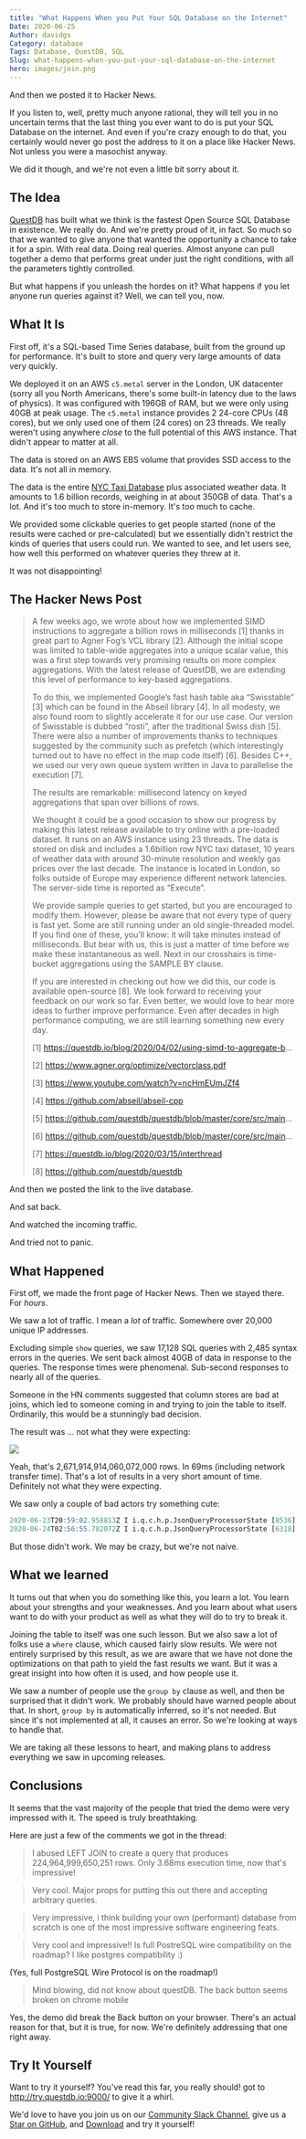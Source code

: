 ```yaml
---
title: "What Happens When you Put Your SQL Database on the Internet"
Date: 2020-06-25
Author: davidgs
Category: database
Tags: Database, QuestDB, SQL
Slug: what-happens-when-you-put-your-sql-database-on-the-internet
hero: images/join.png
---
```


And then we posted it to Hacker News.

If you listen to, well, pretty much anyone rational, they will tell you in no uncertain terms that the last thing you ever want to do is put your SQL Database on the internet. And even if you're crazy enough to do that, you certainly would never go post the address to it on a place like Hacker News. Not unless you were a masochist anyway.

We did it though, and we're not even a little bit sorry about it.

## The Idea

[QuestDB](https://questdb.io/) has built what we think is the fastest Open Source SQL Database in existence. We really do. And we're pretty proud of it, in fact. So much so that we wanted to give anyone that wanted the opportunity a chance to take it for a spin. With real data. Doing real queries. Almost anyone can pull together a demo that performs great under just the right conditions, with all the parameters tightly controlled.

But what happens if you unleash the hordes on it? What happens if you let anyone run queries against it? Well, we can tell you, now.

## What It Is

First off, it's a SQL-based Time Series database, built from the ground up for performance. It's built to store and query very large amounts of data very quickly.

We deployed it on an AWS `c5.metal` server in the London, UK datacenter (sorry all you North Americans, there's some built-in latency due to the laws of physics). It was configured with 196GB of RAM, but we were only using 40GB at peak usage. The `c5.metal` instance provides 2 24-core CPUs (48 cores), but we only used one of them (24 cores) on 23 threads. We really weren't using anywhere *close* to the full potential of this AWS instance. That didn't appear to matter at all.

The data is stored on an AWS EBS volume that provides SSD access to the data. It's not all in memory.

The data is the entire [NYC Taxi Database](https://www1.nyc.gov/site/tlc/about/tlc-trip-record-data.page) plus associated weather data. It amounts to 1.6 billion records, weighing in at about 350GB of data. That's a lot. And it's too much to store in-memory. It's too much to cache.

We provided some clickable queries to get people started (none of the results were cached or pre-calculated) but we essentially didn't restrict the kinds of queries that users could run. We wanted to see, and let users see, how well this performed on whatever queries they threw at it.

It was not disappointing!

## The Hacker News Post

> A few weeks ago, we wrote about how we implemented SIMD instructions to aggregate a billion rows in milliseconds [1] thanks in great part to Agner Fog’s VCL library [2]. Although the initial scope was limited to table-wide aggregates into a unique scalar value, this was a first step towards very promising results on more complex aggregations. With the latest release of QuestDB, we are extending this level of performance to key-based aggregations.
>
> To do this, we implemented Google’s fast hash table aka “Swisstable” [3] which can be found in the Abseil library [4]. In all modesty, we also found room to slightly accelerate it for our use case. Our version of Swisstable is dubbed “rosti”, after the traditional Swiss dish [5]. There were also a number of improvements thanks to techniques suggested by the community such as prefetch (which interestingly turned out to have no effect in the map code itself) [6]. Besides C++, we used our very own queue system written in Java to parallelise the execution [7].
>
> The results are remarkable: millisecond latency on keyed aggregations that span over billions of rows.
>
> We thought it could be a good occasion to show our progress by making this latest release available to try online with a pre-loaded dataset. It runs on an AWS instance using 23 threads. The data is stored on disk and includes a 1.6billion row NYC taxi dataset, 10 years of weather data with around 30-minute resolution and weekly gas prices over the last decade. The instance is located in London, so folks outside of Europe may experience different network latencies. The server-side time is reported as “Execute”.
>
> We provide sample queries to get started, but you are encouraged to modify them. However, please be aware that not every type of query is fast yet. Some are still running under an old single-threaded model. If you find one of these, you’ll know: it will take minutes instead of milliseconds. But bear with us, this is just a matter of time before we make these instantaneous as well. Next in our crosshairs is time-bucket aggregations using the SAMPLE BY clause.
>
> If you are interested in checking out how we did this, our code is available open-source [8]. We look forward to receiving your feedback on our work so far. Even better, we would love to hear more ideas to further improve performance. Even after decades in high performance computing, we are still learning something new every day.
>
> [1] <https://questdb.io/blog/2020/04/02/using-simd-to-aggregate-b>...
>
> [2] <https://www.agner.org/optimize/vectorclass.pdf>
>
> [3] <https://www.youtube.com/watch?v=ncHmEUmJZf4>
>
> [4] <https://github.com/abseil/abseil-cpp>
>
> [5] <https://github.com/questdb/questdb/blob/master/core/src/main>...
>
> [6] <https://github.com/questdb/questdb/blob/master/core/src/main>...
>
> [7] <https://questdb.io/blog/2020/03/15/interthread>
>
> [8] <https://github.com/questdb/questdb>

And then we posted the link to the live database.

And sat back.

And watched the incoming traffic.

And tried not to panic.

## What Happened

First off, we made the front page of Hacker News. Then we stayed there. For *hours*.

We saw a lot of traffic. I mean a *lot* of traffic. Somewhere over 20,000 unique IP addresses.

Excluding simple `show` queries, we saw 17,128 SQL queries with 2,485 syntax errors in the queries. We sent back almost 40GB of data in response to the queries. The response times were phenomenal. Sub-second responses to nearly all of the queries.

Someone in the HN comments suggested that column stores are bad at joins, which led to someone coming in and trying to join the table to itself. Ordinarily, this would be a stunningly bad decision.

The result was ... not what they were expecting:

![](/posts/category/database/images/join.png)

Yeah, that's 2,671,914,914,060,072,000 rows. In 69ms (including network transfer time). That's a lot of results in a very short amount of time. Definitely not what they were expecting.

We saw only a couple of bad actors try something cute:

```sql
2020-06-23T20:59:02.958813Z I i.q.c.h.p.JsonQueryProcessorState [8536] exec [q='drop table trips']
2020-06-24T02:56:55.782072Z I i.q.c.h.p.JsonQueryProcessorState [6318] exec [q='drop *']
```

But those didn't work. We may be crazy, but we're not naive.

## What we learned

It turns out that when you do something like this, you learn a lot. You learn about your strengths and your weaknesses. And you learn about what users want to do with your product as well as what they will do to try to break it.

Joining the table to itself was one such lesson. But we also saw a lot of folks use a `where` clause, which caused fairly slow results. We were not entirely surprised by this result, as we are aware that we have not done the optimizations on that path to yield the fast results we want. But it was a great insight into how often it is used, and how people use it.

We saw a number of people use the `group by` clause as well, and then be surprised that it didn't work. We probably should have warned people about that. In short, `group by` is automatically inferred, so it's not needed. But since it's not implemented at all, it causes an error. So we're looking at ways to handle that.

We are taking all these lessons to heart, and making plans to address everything we saw in upcoming releases.

## Conclusions

It seems that the vast majority of the people that tried the demo were very impressed with it. The speed is truly breathtaking.

Here are just a few of the comments we got in the thread:

> I abused LEFT JOIN to create a query that produces 224,964,999,650,251 rows. Only 3.68ms execution time, now that's impressive!

> Very cool. Major props for putting this out there and accepting arbitrary queries.

> Very impressive, i think building your own (performant) database from scratch is one of the most impressive software engineering feats.

> Very cool and impressive!! Is full PostreSQL wire compatibility on the roadmap? I like postgres compatibility :)

(Yes, full PostgreSQL Wire Protocol is on the roadmap!)

> Mind blowing, did not know about questDB. The back button seems broken on chrome mobile

Yes, the demo did break the Back button on your browser. There's an actual reason for that, but it is true, for now. We're definitely addressing that one right away.

## Try It Yourself

Want to try it yourself? You've read this far, you really should! got to <http://try.questdb.io:9000/> to give it a whirl.

We'd love to have you join us on our [Community Slack Channel](https://serieux-saucisson-79115.herokuapp.com/), give us a [Star on GitHub](https://github.com/questdb/questdb), and [Download](https://questdb.io/getstarted) and try it yourself!
